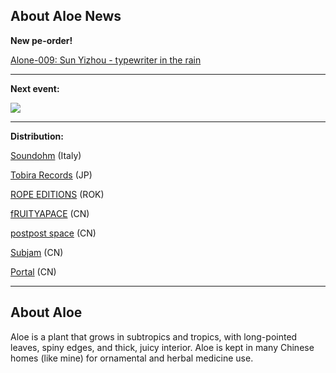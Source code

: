 ## About Aloe News

**New pe-order!**

[Alone-009: Sun Yizhou - typewriter in the rain](https://aloerecords.bandcamp.com/album/typewriter-in-the-rain)[](https://aloerecords.bandcamp.com/album/cymbals-and-night)[](https://aloerecords.bandcamp.com/album/dzan-puku)[](https://aloerecords.bandcamp.com/album/muddy-ponds)[](https://aloerecords.bandcamp.com/album/muddy-ponds)

- - -

**Next event:**

![](/images/uploads/on-site-16.jpg)

[](https://aloerecords.bandcamp.com/album/muddy-ponds)[](https://aloerecords.bandcamp.com/album/muddy-ponds)

- - -

**Distribution:**

[Soundohm](https://www.soundohm.com/label/aloe-records) (Italy)[](https://subjam.org/)[](https://subjam.org/)

[Tobira Records](https://tobirarecords.com/) (JP) 

[ROPE EDITIONS](https://www.ropeeditions.xyz/) (ROK)

[fRUITYAPACE](https://www.google.com.hk/maps/place/Fruityspace/@39.92591,116.41061,15z/data=!4m2!3m1!1s0x0:0xd96cb6b2f243002d?sa=X&ved=1t:2428&ictx=111) (CN) 

[postpost space](https://3ssstudios.com/pages/store) (CN) 

[Subjam](https://subjam.org/) (CN) 

[Portal](https://www.instagram.com/portal_canton/) (CN) 

- - -

## About Aloe

Aloe is a plant that grows in subtropics and tropics, with long-pointed leaves, spiny edges, and thick, juicy interior. Aloe is kept in many Chinese homes (like mine) for ornamental and herbal medicine use.
